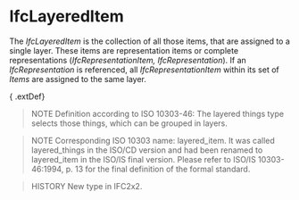 # IfcLayeredItem

The _IfcLayeredItem_ is the collection of all those items, that are assigned to a single layer. These items are representation items or complete representations (_IfcRepresentationItem, IfcRepresentation_). If an _IfcRepresentation_ is referenced, all _IfcRepresentationItem_ within its set of _Items_ are assigned to the same layer.

{ .extDef}
> NOTE Definition according to ISO 10303-46:
> The layered things type selects those things, which can be grouped in layers.

> NOTE Corresponding ISO 10303 name: layered_item. It was called layered_things in the ISO/CD version and had been renamed to layered_item in the ISO/IS final version. Please refer to ISO/IS 10303-46:1994, p. 13 for the final definition of the formal standard.

> HISTORY New type in IFC2x2.
